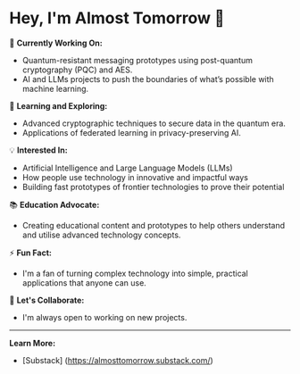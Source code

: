 # Hey, I'm Almost Tomorrow 👋

🔭 **Currently Working On:**
- Quantum-resistant messaging prototypes using post-quantum cryptography (PQC) and AES.
- AI and LLMs projects to push the boundaries of what’s possible with machine learning.

🌱 **Learning and Exploring:**
- Advanced cryptographic techniques to secure data in the quantum era.
- Applications of federated learning in privacy-preserving AI.

💡 **Interested In:**
- Artificial Intelligence and Large Language Models (LLMs)
- How people use technology in innovative and impactful ways
- Building fast prototypes of frontier technologies to prove their potential

📚 **Education Advocate:**
- Creating educational content and prototypes to help others understand and utilise advanced technology concepts.

⚡ **Fun Fact:**
- I'm a fan of turning complex technology into simple, practical applications that anyone can use.

🚀 **Let's Collaborate:**
- I'm always open to working on new projects.

---

**Learn More:**
- [Substack] (https://almosttomorrow.substack.com/)
